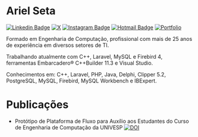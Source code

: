 
# Ariel Seta

[![Linkedin Badge](https://img.shields.io/badge/LinkedIn-blue?style=flat-square&logo=linkedin&logoColor=white&link=https://br.linkedin.com/in/arielseta/)](https://br.linkedin.com/in/arielseta/)
[![X](https://img.shields.io/badge/X-000?style=flat-square&logo=x)](https://x.com/arielseta)
[![Instagram Badge](https://img.shields.io/badge/Instagram-E4405F?style=flat-square&logo=instagram&logoColor=white&link=https://instagram.com/arielseta/)](https://www.instagram.com/arielseta/)
[![Hotmail Badge](https://img.shields.io/badge/Hotmail-0078D4?style=flat-square&logo=microsoftoutlook&logoColor=white&link=mailto:arielseta@hotmail.com)](mailto:arielseta@hotmail.com)
[![Portfolio](https://img.shields.io/badge/Portfolio-255E63?style=flat-square&logo=todoist&logoColor=white)](https://arielseta.github.io/)

Formado em Engenharia de Computação, profissional com mais de 25 anos de experiência em diversos setores de TI.

Trabalhando atualmente com C++, Laravel, MySQL e Firebird 4, ferramentas Embarcadero® C++Builder 11.3 e Visual Studio.

Conhecimentos em: C++, Laravel, PHP, Java, Delphi, Clipper 5.2, PostgreSQL, MySQL, Firebird, MySQL Workbench e IBExpert.

# Publicações

* Protótipo de Plataforma de Fluxo para Auxílio aos Estudantes do Curso de Engenharia de Computação da UNIVESP
  [![DOI](https://zenodo.org/badge/DOI/10.5281/zenodo.12727128.svg?style=flat-square&link=https://doi.org/10.5281/zenodo.12727128)](https://doi.org/10.5281/zenodo.12724235)
